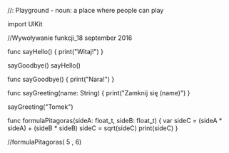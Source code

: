 //: Playground - noun: a place where people can play

import UIKit

//Wywoływanie funkcji_18 september 2016

func sayHello()
{
print("Witaj!")
}

sayGoodbye()
sayHello()

func sayGoodbye()
{
    print("Nara!")
}

func sayGreeting(name: String)
{
    print("Zamknij się \(name)")
}

sayGreeting("Tomek")


func formulaPitagoras(sideA: float_t, sideB: float_t)
{
    var sideC = (sideA * sideA) + (sideB * sideB)
    sideC = sqrt(sideC)
    print(sideC)
}

//formulaPitagoras( 5 , 6)
